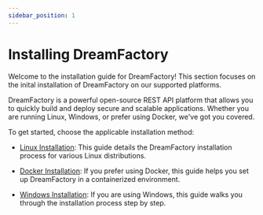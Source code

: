 ```yaml
---
sidebar_position: 1
---
```


# Installing DreamFactory

Welcome to the installation guide for DreamFactory! This section focuses on the inital installation of DreamFactory on our supported platforms.

DreamFactory is a powerful open-source REST API platform that allows you to quickly build and deploy secure and scalable applications. Whether you are running Linux, Windows, or prefer using Docker, we've got you covered. 

To get started, choose the applicable installation method:

- [Linux Installation](linux-installation.md): This guide details the DreamFactory installation process for various Linux distributions.

- [Docker Installation](docker-installation.md): If you prefer using Docker, this guide helps you set up DreamFactory in a containerized environment.

- [Windows Installation](windows-installation.md): If you are using Windows, this guide walks you through the installation process step by step.

